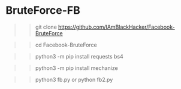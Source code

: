 # BruteForce-FB

>> git clone https://github.com/IAmBlackHacker/Facebook-BruteForce

>> cd Facebook-BruteForce

>> python3 -m pip install requests bs4

>> python3 -m pip install mechanize

>> python3 fb.py or python fb2.py
